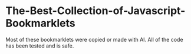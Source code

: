 # The-Best-Collection-of-Javascript-Bookmarklets

Most of these bookmarklets were copied or made with AI.
All of the code has been tested and is safe.

